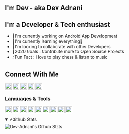 ##  I'm Dev - aka Dev Adnani

## I'm a Developer & Tech enthusiast 
- 🔭I'm currently working on Android App Development
- 🌱I'm currently learning everything🤣
- 👯I'm looking to collaborate with other Developers
- 🥅2020 Goals : Contribute more to Open Source Projects
- ⚡Fun Fact : i love to play chess & listen to music


## Connect With Me 


[<img align="left" alt="devadnani" width="22px" src="https://www.flaticon.com/svg/static/icons/svg/2991/2991144.svg"/>][gmail]
[<img align="left" alt="devadnani" width="22px" src="https://www.flaticon.com/svg/static/icons/svg/1409/1409945.svg"/>][linkedin]
[<img align="left" alt="devadnani" width="22px" src="https://www.flaticon.com/svg/static/icons/svg/1409/1409937.svg"/>][twitter]
[<img align="left" alt="devadnani" width="22px" src="https://www.flaticon.com/svg/static/icons/svg/1409/1409946.svg"/>][instagram]
[<img align="left" alt="devadnani" width="22px" src="https://www.flaticon.com/svg/static/icons/svg/1409/1409936.svg"/>][youtube]


<br/>

### Languages & Tools


<img align="left" alt="html" width="22px" src="https://www.flaticon.com/svg/static/icons/svg/1216/1216733.svg"/>
<img align="left" alt="css" width="22px" src="https://cdn.worldvectorlogo.com/logos/css3.svg"/>
<img align="left" alt="java" width="22px" src="https://www.flaticon.com/svg/static/icons/svg/226/226777.svg"/>
<img align="left" alt="android" width="22px" src="https://www.flaticon.com/svg/static/icons/svg/226/226770.svg"/>
<img align="left" alt="visualstudiocode" width="22px" src="https://upload.wikimedia.org/wikipedia/commons/9/9a/Visual_Studio_Code_1.35_icon.svg"/>
<img align="left" alt="git" width="22px" src="https://upload.wikimedia.org/wikipedia/commons/e/e0/Git-logo.svg"/>
<img align="left" alt="github" width="22px" src="https://github.githubassets.com/images/modules/logos_page/GitHub-Mark.png"/>
<img align="left" alt="atom" width="22px" src="https://cdn.worldvectorlogo.com/logos/atom-4.svg">
<img align="left" alt="linux" width="22px" src="https://upload.wikimedia.org/wikipedia/commons/a/ab/Linux_Logo_in_Linux_Libertine_Font.svg">



<br/>
<br/>
<details open>
<summary>⚡Github Stats</summary>
     <img align="left" alt="Dev-Adnani's Github Stats" src="https://github-readme-stats.codestackr.vercel.app/api?username=Dev-Adnani&amp;show_icons=true&amp;hide_border=true&amp;count_private=true" style="max-width:100%;/">
</details>



[linkedin]:https://in.linkedin.com/in/dev-adnani
[youtube]:https://www.youtube.com/channel/UCUE21aTjkyEvfC5uT1EltXQ/
[instagram]: https://www.instagram.com/deeevvvvvvv_/
[twitter]:https://twitter.com/AdnaniDev
[gmail]:dev.adnani26@gmail.com


